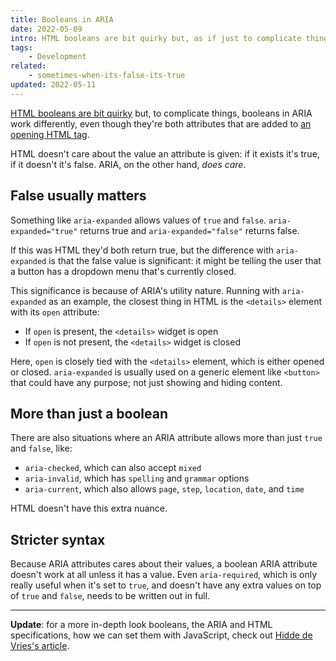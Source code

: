 ```yaml
---
title: Booleans in ARIA
date: 2022-05-09
intro: HTML booleans are bit quirky but, as if just to complicate things, booleans in ARIA work slightly differently. It's worth knowing how and why.
tags:
    - Development
related:
    - sometimes-when-its-false-its-true
updated: 2022-05-11
---
```


[HTML booleans are bit quirky](/blog/sometimes-when-its-false-its-true) but, to complicate things, booleans in ARIA work differently, even though they're both attributes that are added to [an opening HTML tag](/blog/the-difference-between-elements-and-tags-in-html#tags).

HTML doesn't care about the value an attribute is given: if it exists it's true, if it doesn't it's false. ARIA, on the other hand, *does care*.


## False usually matters

Something like `aria-expanded` allows values of `true` and `false`. `aria-expanded="true"` returns true and `aria-expanded="false"` returns false.

If this was HTML they'd both return true, but the difference with `aria-expanded` is that the false value is significant: it might be telling the user that a button has a dropdown menu that's currently closed.

This significance is because of ARIA's utility nature. Running with `aria-expanded` as an example, the closest thing in HTML is the `<details>` element with its `open` attribute:

- If `open` is present, the `<details>` widget is open
- If `open` is not present, the `<details>` widget is closed

Here, `open` is closely tied with the `<details>` element, which is either opened or closed. `aria-expanded` is usually used on a generic element like `<button>` that could have any purpose; not just showing and hiding content.


## More than just a boolean

There are also situations where an ARIA attribute allows more than just `true` and `false`, like:

- `aria-checked`, which can also accept `mixed`
- `aria-invalid`, which has `spelling` and `grammar` options
- `aria-current`, which also allows `page`, `step`, `location`, `date`, and `time`

HTML doesn't have this extra nuance.


## Stricter syntax

Because ARIA attributes cares about their values, a boolean ARIA attribute doesn't work at all unless it has a value. Even `aria-required`, which is only really useful when it's set to `true`, and doesn't have any extra values on top of `true` and `false`, needs to be written out in full.

---

<b>Update</b>: for a more in-depth look booleans, the ARIA and HTML specifications, how we can set them with JavaScript, check out [Hidde de Vries's article](https://hidde.blog/boolean-attributes-in-html-and-aria-whats-the-difference/).

